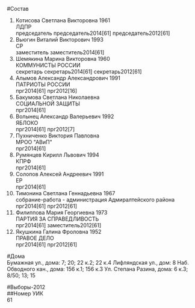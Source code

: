 #Состав  
1. Котисова Светлана Викторовна 1961  
    ЛДПР  
    председатель председатель2014[61] председатель2012[61]  
2. Вьюгин Виталий Викторович 1993  
    СР  
    заместитель заместитель2014[61]  
3. Шемякина Марина Викторовна 1960  
    КОММУНИСТЫ РОССИИ  
    секретарь секретарь2014[61] секретарь2012[61]  
4. Алымов Александр Александрович 1991  
    ПАТРИОТЫ РОССИИ  
    прг2014[61] прг2012[16]  
5. Бакумова Светлана Николаевна  
    СОЦИАЛЬНОЙ ЗАЩИТЫ  
    прг2014[61]  
6. Волынец Александр Валерьевич 1992  
    ЯБЛОКО  
    прг2014[61] прг2012[7]  
7. Пухниченко Виктория Павловна  
    МРОО "АВиП"  
    прг2014[61]  
8. Румянцев Кирилл Львович 1994  
    КПРФ  
    прг2014[61]  
9. Солопов Алексей Андреевич 1991  
    ЕР  
    прг2014[61]  
10. Тимонина Светлана Геннадьевна 1967  
    собрание-работа - администрация Адмиралтейского района  
    прг2014[61] прг2012[61]  
11. Филиппова Мария Георгиевна 1973  
    ПАРТИЯ ЗА СПРАВЕДЛИВОСТЬ  
    прг2014[61] заместитель2012[61]  
12. Якушкина Галина Фроловна 1952  
    ПРАВОЕ ДЕЛО  
    прг2014[61] прг2012[61]  
  
#Дома  
Бумажная ул., дома: 7; 20; 22 к.2; 22 к.4 Лифляндская ул., дом: 8 Наб. Обводного кан., дома: 156 к.1; 156 к.3 Ул. Степана Разина, дома: 6 к.3; 8/50; 13; 15  
  
#Выборы-2012  
##Номер УИК  
61  
